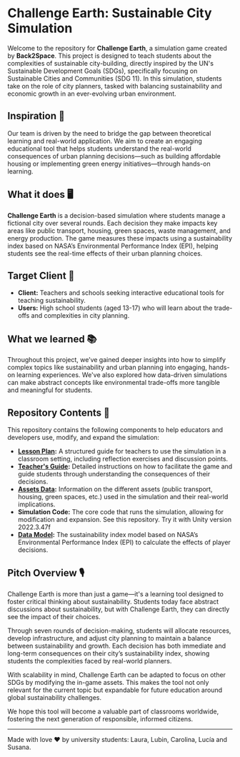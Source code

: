 # Challenge Earth: Sustainable City Simulation

Welcome to the repository for **Challenge Earth**, a simulation game created by **Back2Space**. This project is designed to teach students about the complexities of sustainable city-building, directly inspired by the UN's Sustainable Development Goals (SDGs), specifically focusing on Sustainable Cities and Communities (SDG 11). In this simulation, students take on the role of city planners, tasked with balancing sustainability and economic growth in an ever-evolving urban environment. 

## Inspiration 💭
Our team is driven by the need to bridge the gap between theoretical learning and real-world application. We aim to create an engaging educational tool that helps students understand the real-world consequences of urban planning decisions—such as building affordable housing or implementing green energy initiatives—through hands-on learning.

## What it does 🖥
**Challenge Earth** is a decision-based simulation where students manage a fictional city over several rounds. Each decision they make impacts key areas like public transport, housing, green spaces, waste management, and energy production. The game measures these impacts using a sustainability index based on NASA’s Environmental Performance Index (EPI), helping students see the real-time effects of their urban planning choices. 

## Target Client 👤
- **Client:** Teachers and schools seeking interactive educational tools for teaching sustainability.
- **Users:** High school students (aged 13-17) who will learn about the trade-offs and complexities in city planning.

## What we learned 📚
Throughout this project, we’ve gained deeper insights into how to simplify complex topics like sustainability and urban planning into engaging, hands-on learning experiences. We've also explored how data-driven simulations can make abstract concepts like environmental trade-offs more tangible and meaningful for students.

## Repository Contents 📂
This repository contains the following components to help educators and developers use, modify, and expand the simulation:

- **[Lesson Plan](/docs/Lesson%20plan.pdf):** A structured guide for teachers to use the simulation in a classroom setting, including reflection exercises and discussion points.
- **[Teacher's Guide](/docs/Teacher's%20Guide.pdf):** Detailed instructions on how to facilitate the game and guide students through understanding the consequences of their decisions.
- **[Assets Data](/docs/Asset's%20data.pdf):** Information on the different assets (public transport, housing, green spaces, etc.) used in the simulation and their real-world implications.
- **Simulation Code:** The core code that runs the simulation, allowing for modification and expansion. See this repository. Try it with Unity version 2022.3.47f
- **[Data Model](/docs/EPI_prediction.ipynb):** The sustainability index model based on NASA’s Environmental Performance Index (EPI) to calculate the effects of player decisions.

## Pitch Overview 🎙
Challenge Earth is more than just a game—it's a learning tool designed to foster critical thinking about sustainability. Students today face abstract discussions about sustainability, but with Challenge Earth, they can directly see the impact of their choices. 

Through seven rounds of decision-making, students will allocate resources, develop infrastructure, and adjust city planning to maintain a balance between sustainability and growth. Each decision has both immediate and long-term consequences on their city’s sustainability index, showing students the complexities faced by real-world planners.

With scalability in mind, Challenge Earth can be adapted to focus on other SDGs by modifying the in-game assets. This makes the tool not only relevant for the current topic but expandable for future education around global sustainability challenges.

We hope this tool will become a valuable part of classrooms worldwide, fostering the next generation of responsible, informed citizens.

---

Made with love ❤️ by university students: Laura, Lubin, Carolina, Lucía and Susana.

